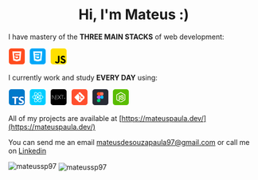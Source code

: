 <h1 align="center">Hi, I'm Mateus :)</h1>

I have mastery of the **THREE MAIN STACKS** of web development:

<p align="left">
  <!-- HTML Icon -->
  <img src="./icons/html.png">&nbsp;
  <!-- CSS Icon -->
  <img src="./icons/css.png">&nbsp;
  <!-- JS Icon -->
  <img src="./icons/js.png">&nbsp;
</p>

I currently work and study **EVERY DAY** using:

<p align="left">
  <!-- TS Icon -->
  <img src="./icons/ts.png">&nbsp;
  <!-- React Icon -->
  <img src="./icons/react.png">&nbsp;
  <!-- NextJS Icon -->
  <img src="./icons/nextJS.png">&nbsp;
  <!-- Git Icon -->
  <img src="./icons/git.png">&nbsp;
  <!-- Figma Icon -->
  <img src="./icons/figma.png">&nbsp;
  <!-- NodeJS Icon -->
  <img src="./icons/nodejs.png">&nbsp;
</p>

All of my projects are available at [https://mateuspaula.dev/](https://mateuspaula.dev/)

You can send me an email mateusdesouzapaula97@gmail.com or call me on [Linkedin](https://www.linkedin.com/in/mateus-souza-06a81b123/)

<p>
  <img align="left" src="https://github-readme-stats.vercel.app/api/top-langs?username=mateussp97&show_icons=true&theme=dracula&locale=en&layout=compact" alt="mateussp97" />
</p>

<p>
  &nbsp;<img align="center" src="https://github-readme-stats.vercel.app/api?username=mateussp97&show_icons=true&theme=dracula&locale=en" alt="mateussp97" />
</p>
